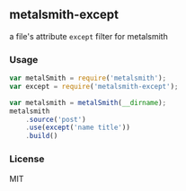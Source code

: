 ## metalsmith-except
a file's attribute `except` filter for metalsmith

### Usage
```js
var metalSmith = require('metalsmith');
var except = require('metalsmith-except');

var metalsmith = metalSmith(__dirname);
metalsmith
    .source('post')
    .use(except('name title'))
    .build()
```

### License
MIT